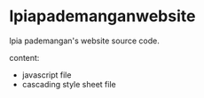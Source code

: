# lpiapademanganwebsite
lpia pademangan's website source code.

content:
- javascript file
- cascading style sheet file
